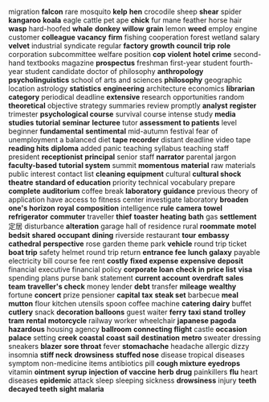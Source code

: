 migration
**falcon**
rare
mosquito
**kelp**
**hen**
crocodile
sheep
**shear**
spider
**kangaroo**
**koala**
eagle
cattle
pet
ape
**chick**
fur
mane
feather
horse hair
**wasp**
hard-hoofed
**whale**
**donkey**
**willow**
**grain**
lemon
**weed**
employ
engine
customer
**colleague**
**vacancy**
**firm**
fishing
cooperation
forest
wetland
salary
**velvet**
industrial
syndicate
regular
**factory**
**growth**
**council**
**trip**
**role**
corporation
subcommittee
welfare
position
**cop**
**violent**
**hotel crime**
second-hand textbooks
magazine
**prospectus**
freshman
first-year student
fourth-year student
candidate
doctor of philosophy
**anthropology**
**psycholinguistics**
school of arts and sciences
**philosophy**
geographic location
astrology
**statistics**
**engineering**
architecture
economics
**librarian**
**category**
periodical
deadline
**extensive**
research opportunities
random
**theoretical**
objective
strategy
summaries
review promptly
**analyst**
**register**
trimester
**psychological course**
survival course
intense study
**media studies**
**tutorial**
**seminar**
**lecturee**
tutor
**assessment to patients**
level
beginner
**fundamental**
**sentimental**
mid-autumn festival
fear of unemployment
a balanced diet
**tape recorder**
distant deadline
video tape
**reading hits**
**diploma**
added panic
teaching syllabus
teaching staff
president
**receptionist**
**principal**
senior staff
**narrator**
parental
jargon
**faculty-based**
**tutorial system**
summit
**momentous**
**material**
raw materials
public interest
contact list
**cleaning equipment**
cultural
**cultural shock**
**theatre**
**standard of education**
priority
technical vocabulary
prepare
**complete**
**auditorium**
coffee break
**laboratory**
**guidance**
previous
theory of application
have access to
fitness center
investigate
laboratory
**broaden one's horizon**
**royal**
**composition**
intelligence
**rule**
**camera**
**towel**
**refrigerator**
**commuter**
traveller
**thief**
**toaster**
**heating**
**bath**
gas
**settlement** 定居
disturbance
**alteration**
garage
hall of residence
rural
**roommate**
**motel**
**bedsit**
**shared**
**occupant**
**dining**
riverside restaurant
**tour**
**embassy**
**cathedral**
**perspective**
rose garden
theme park
**vehicle**
round trip ticket
**boat trip**
safety helmet
round trip return
**entrance fee**
**lunch**
**galaxy**
payable
electricity bill
course fee
rent
**costly**
**fixed expense**
**expensive**
**deposit**
financial executive
financial policy
**corporate loan**
**check in**
**price list**
**visa**
spending plans
purse
bank statement
**current account**
**overdraft**
**sales team**
**traveller's check**
money lender
**debt**
transfer
**mileage**
**wealthy**
fortune
**concert**
prize
pensioner
**capital**
**tax**
**steak set**
barbecue
**meal**
**mutton**
flour
kitchen utensils
spoon
coffee machine
**catering**
**dairy**
buffet
**cutlery**
snack
**decoration balloons**
guest
waiter
**ferry**
**taxi stand**
**trolley**
**tram**
**rental**
**motorcycle**
railway worker
wheelchair
**japanese pagoda**
**hazardous**
housing agency
**ballroom**
**connecting flight**
castle
**occasion**
**palace**
setting
**creek**
**coastal**
**coast**
**sail**
**destination**
**metro**
sweater
dressing
sneakers
**blazer**
**sore throat**
fever
**stomachache**
headache
allergic
dizzy
insomnia
**stiff neck**
**drowsiness**
**stuffed nose**
disease
tropical diseases
symptom
non-medicine items
antibiotics
pill
**cough mixture**
**eyedrops**
vitamin
**ointment**
**syrup**
**injection of vaccine**
**herb**
**drug**
painkillers
**flu**
heart diseases
**epidemic**
attack
sleep
sleeping sickness
**drowsiness**
injury
**teeth**
**decayed teeth**
**sight**
**malaria**

